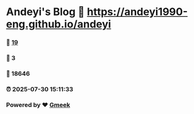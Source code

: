 # Andeyi's Blog :link: https://andeyi1990-eng.github.io/andeyi 
### :page_facing_up: [19](https://andeyi1990-eng.github.io/andeyi/tag.html) 
### :speech_balloon: 3 
### :hibiscus: 18646 
### :alarm_clock: 2025-07-30 15:11:33 
### Powered by :heart: [Gmeek](https://github.com/Meekdai/Gmeek)
